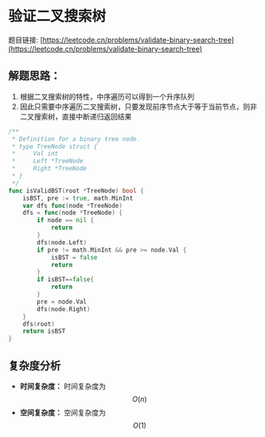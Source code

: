# 验证二叉搜索树

题目链接: [https://leetcode.cn/problems/validate-binary-search-tree](https://leetcode.cn/problems/validate-binary-search-tree)

## 解题思路：

1. 根据二叉搜索树的特性，中序遍历可以得到一个升序队列
2. 因此只需要中序遍历二叉搜索树，只要发现前序节点大于等于当前节点，则非二叉搜索树，直接中断递归返回结果

```go
/**
 * Definition for a binary tree node.
 * type TreeNode struct {
 *     Val int
 *     Left *TreeNode
 *     Right *TreeNode
 * }
 */
func isValidBST(root *TreeNode) bool {
	isBST, pre := true, math.MinInt
	var dfs func(node *TreeNode)
	dfs = func(node *TreeNode) {
		if node == nil {
			return
		}
		dfs(node.Left)
		if pre != math.MinInt && pre >= node.Val {
			isBST = false
			return
		}
        if isBST==false{
            return
        }
		pre = node.Val
		dfs(node.Right)
	}
	dfs(root)
	return isBST
}
```

## 复杂度分析

- **时间复杂度：** 时间复杂度为$$O(n)$$
- **空间复杂度：** 空间复杂度为$$O(1)$$

